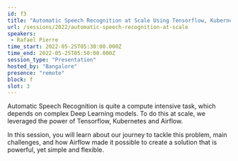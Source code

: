 ```yaml
---
id: f3
title: "Automatic Speech Recognition at Scale Using Tensorflow, Kubernetes and Airflow"
url: /sessions/2022/automatic-speech-recognition-at-scale
speakers:
 - Rafael Pierre
time_start: 2022-05-25T05:30:00.000Z
time_end: 2022-05-25T05:50:00.000Z
session_type: "Presentation"
hosted_by: "Bangalore"
presence: "remote"
block: f
slot: 3
---
```


Automatic Speech Recognition is quite a compute intensive task, which depends on complex Deep Learning models. To do this at scale, we leveraged the power of Tensorflow, Kubernetes and Airflow.
 
In this session, you will learn about our journey to tackle this problem, main challenges, and how Airflow made it possible to create a solution that is powerful, yet simple and flexible.